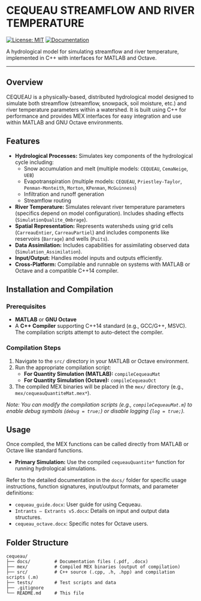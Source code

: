 # CEQUEAU STREAMFLOW AND RIVER TEMPERATURE

[![License: MIT](https://img.shields.io/badge/License-MIT-yellow.svg)](https://opensource.org/licenses/MIT)
[![Documentation](https://github.com/erinconv/CEQUEAU/actions/workflows/docs-deploy.yml/badge.svg)](https://github.com/erinconv/CEQUEAU/actions/workflows/docs-deploy.yml)

A hydrological model for simulating streamflow and river temperature, implemented in C++ with interfaces for MATLAB and Octave.

---

## Overview

CEQUEAU is a physically-based, distributed hydrological model designed to simulate both streamflow (streamflow, snowpack, soil moisture, etc.) and river temperature parameters within a watershed. It is built using C++ for performance and provides MEX interfaces for easy integration and use within MATLAB and GNU Octave environments.

## Features

*   **Hydrological Processes:** Simulates key components of the hydrological cycle including:
    *   Snow accumulation and melt (multiple models: `CEQUEAU`, `CemaNeige`, `UEB`)
    *   Evapotranspiration (multiple models: `CEQUEAU`, `Priestley-Taylor`, `Penman-Monteith`, `Morton`, `KPenman`, `McGuinness`)
    *   Infiltration and runoff generation
    *   Streamflow routing
*   **River Temperature:** Simulates relevant river temperature parameters (specifics depend on model configuration). Includes shading effects (`SimulationQualite_Ombrage`).
*   **Spatial Representation:** Represents watersheds using grid cells (`CarreauEntier`, `CarreauPartiel`) and includes components like reservoirs (`Barrage`) and wells (`Puits`).
*   **Data Assimilation:** Includes capabilities for assimilating observed data (`Simulation_Assimilation`).
*   **Input/Output:** Handles model inputs and outputs efficiently.
*   **Cross-Platform:** Compilable and runnable on systems with MATLAB or Octave and a compatible C++14 compiler.

## Installation and Compilation

### Prerequisites

*   **MATLAB** or **GNU Octave**
*   A **C++ Compiler** supporting C++14 standard (e.g., GCC/G++, MSVC). The compilation scripts attempt to auto-detect the compiler.

### Compilation Steps

1.  Navigate to the `src/` directory in your MATLAB or Octave environment.
2.  Run the appropriate compilation script:
    *   **For Quantity Simulation (MATLAB):** `compileCequeauMat`
    *   **For Quantity Simulation (Octave):** `compileCequeauOct`
3.  The compiled MEX binaries will be placed in the `mex/` directory (e.g., `mex/cequeauQuantiteMat.mex*`).

*Note: You can modify the compilation scripts (e.g., `compileCequeauMat.m`) to enable debug symbols (`debug = true;`) or disable logging (`log = true;`).*

## Usage

Once compiled, the MEX functions can be called directly from MATLAB or Octave like standard functions.

*   **Primary Simulation:** Use the compiled `cequeauQuantite*` function for running hydrological simulations.

Refer to the detailed documentation in the `docs/` folder for specific usage instructions, function signatures, input/output formats, and parameter definitions:

*   `cequeau_guide.docx`: User guide for using Cequeau.
*   `Intrants – Extrants v5.docx`: Details on input and output data structures.
*   `cequeau_octave.docx`: Specific notes for Octave users.

## Folder Structure

```
cequeau/
├── docs/         # Documentation files (.pdf, .docx)
├── mex/          # Compiled MEX binaries (output of compilation)
├── src/          # C++ source (.cpp, .h, .hpp) and compilation scripts (.m)
├── tests/        # Test scripts and data
├── .gitignore
└── README.md     # This file
```

